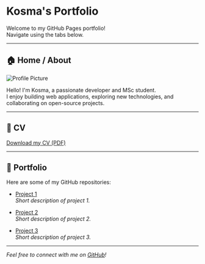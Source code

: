 # Kosma's Portfolio

Welcome to my GitHub Pages portfolio!  
Navigate using the tabs below.

---

## 🏠 Home / About

![Profile Picture](path/to/your/profile-picture.jpg)

Hello! I'm Kosma, a passionate developer and MSc student.  
I enjoy building web applications, exploring new technologies, and collaborating on open-source projects.

---

## 📄 CV

[Download my CV (PDF)](path/to/your-cv.pdf)

---

## 💼 Portfolio

Here are some of my GitHub repositories:

- [Project 1](https://github.com/kosmakosmakosma/project1)  
    _Short description of project 1._

- [Project 2](https://github.com/kosmakosmakosma/project2)  
    _Short description of project 2._

- [Project 3](https://github.com/kosmakosmakosma/project3)  
    _Short description of project 3._

---

*Feel free to connect with me on [GitHub](https://github.com/kosmakosmakosma)!*